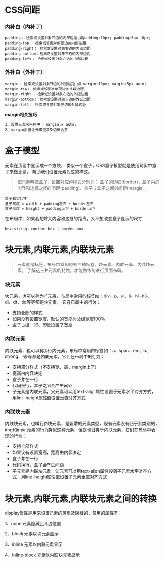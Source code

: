 # CSS间距

### 内补白（内补丁）
```
padding： 检索或设置对象四边的内部边距,如padding:10px; padding:5px 10px;
padding-top： 检索或设置对象顶边的内部边距
padding-right： 检索或设置对象右边的内部边距
padding-bottom：检索或设置对象下边的内部边距
padding-left： 检索或设置对象左边的内部边距
```

### 外补白（外补丁）
```
margin： 检索或设置对象四边的外延边距,如 margin:10px; margin:5px auto;
margin-top： 检索或设置对象顶边的外延边距
margin-right： 检索或设置对象右边的外延边距
margin-bottom： 检索或设置对象下边的外延边距
margin-left： 检索或设置对象左边的外延边距
```
**margin相关技巧**
```
1、设置元素水平居中： margin:x auto;
2、margin负值让元素位移及边框合并
```


# 盒子模型

元素在页面中显示成一个方块，
类似一个盒子，CSS盒子模型就是使用现实中盒子来做比喻，
帮助我们设置元素对应的样式。

> 把元素叫做盒子，设置对应的样式分别为：
> 盒子的边框(border)、盒子内的内容和边框之间的间距(padding)、盒子与盒子之间的间距(margin)。

```
盒子真实尺寸
盒子宽度 = width + padding左右 + border左右
盒子高度 = height + padding上下 + border上下
```

在布局中，如果我想增大内容和边框的距离，又不想改变盒子显示的尺寸

```
box-sizing：content-box | border-box
```

# 块元素,内联元素,内联块元素

> 元素就是标签，布局中常用的有三种标签，块元素、内联元素、内联块元素，
>了解这三种元素的特性，才能熟练的进行页面布局。

### 块元素
块元素，也可以称为行元素，布局中常用的标签如：div、p、ul、li、h1~h6、dl、dt、dd等等都是块元素，
它在布局中的行为：

- 支持全部的样式
- 如果没有设置宽度，默认的宽度为父级宽度100%
- 盒子占据一行、即使设置了宽度

### 内联元素

内联元素，也可以称为行内元素，布局中常用的标签如：a、span、em、b、strong、i等等都是内联元素，它们在布局中的行为：

- 支持部分样式（不支持宽、高、margin上下）
- 宽高由内容决定
- 盒子并在一行
- 代码换行，盒子之间会产生间距
- 子元素是内联元素，父元素可以用text-align属性设置子元素水平对齐方式，用line-height属性值设置垂直对齐方式

### 内联块元素

内联块元素，也叫行内块元素，是新增的元素类型，现有元素没有归于此类别的，img和input元素的行为类似这种元素，但是也归类于内联元素，它们在布局中表现的行为：

- 支持全部样式
- 如果没有设置宽高，宽高由内容决定
- 盒子并在一行
- 代码换行，盒子会产生间距
- 子元素是内联块元素，父元素可以用text-align属性设置子元素水平对齐方式，用line-height属性值设置子元素垂直对齐方式

# 块元素,内联元素,内联块元素之间的转换

display属性是用来设置元素的类型及隐藏的，常用的属性有：

1、none 元素隐藏且不占位置

2、block 元素以块元素显示

3、inline 元素以内联元素显示

4、inline-block 元素以内联块元素显示


